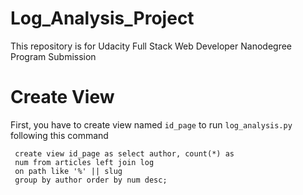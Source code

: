 # Log_Analysis_Project
This repository is for Udacity Full Stack Web Developer Nanodegree Program Submission

# Create View
First, you have to create view named `id_page` to run `log_analysis.py` following this command
```
 create view id_page as select author, count(*) as
 num from articles left join log
 on path like '%' || slug
 group by author order by num desc; 
```
